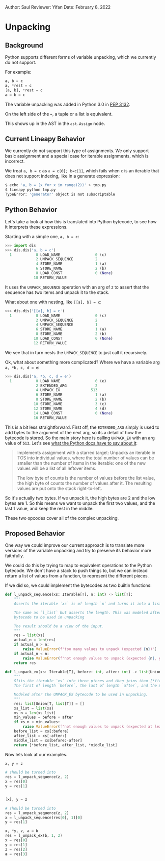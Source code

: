 Author: Saul
Reviewer: Yifan
Date: February 8, 2022

# Unpacking

## Background

Python supports different forms of variable unpacking, which we currently do not support.

For example:

```python
a, b = c
a, *rest = c
[a, b], *rest = c
a = b = c
```

The variable unpacking was added in Python 3.0 in [PEP 3132](https://www.python.org/dev/peps/pep-3132/).

On the left side of the `=`, a tuple or a list is equivalent.

This shows up in the AST in the `ast.Assign` node.

## Current Lineapy Behavior

We currently do not support this type of assignments. We only support basic assignment and a special case for
iterable assignments, which is incorrect.

We treat `a, b = c` as `a = c[0]; b=c[1]`, which fails when `c` is an
iterable that does not support indexing, like in a generate expression:

```bash
$ echo 'a, b = (x for x in range(2))' > tmp.py
$ lineapy python tmp.py
TypeError: 'generator' object is not subscriptable
```

## Python Behavior

Let's take a look at how this is translated into Python bytecode, to see how it interprets these expressions.

Starting with a simple one, `a, b = c`:

```python
>>> import dis
>>> dis.dis('a, b = c')
  1           0 LOAD_NAME                0 (c)
              2 UNPACK_SEQUENCE          2
              4 STORE_NAME               1 (a)
              6 STORE_NAME               2 (b)
              8 LOAD_CONST               0 (None)
             10 RETURN_VALUE
```

It uses the `UNPACK_SEQUENCE` operation with an arg of `2` to assert that the sequence has two items
and unpack it to the stack.

What about one with nesting, like `[[a], b] = c`:

```python
>>> dis.dis('[[a], b] = c')
  1           0 LOAD_NAME                0 (c)
              2 UNPACK_SEQUENCE          2
              4 UNPACK_SEQUENCE          1
              6 STORE_NAME               1 (a)
              8 STORE_NAME               2 (b)
             10 LOAD_CONST               0 (None)
             12 RETURN_VALUE
```

We see that in turn nests the `UNPACK_SEQUENCE` to just call it recursively.

Ok, what about something more complicated? Where we have a variable arg `a, *b, c, d = e`:

```python
>>> dis.dis('a, *b, c, d = e')
  1           0 LOAD_NAME                0 (e)
              2 EXTENDED_ARG             2
              4 UNPACK_EX              513
              6 STORE_NAME               1 (a)
              8 STORE_NAME               2 (b)
             10 STORE_NAME               3 (c)
             12 STORE_NAME               4 (d)
             14 LOAD_CONST               0 (None)
             16 RETURN_VALUE
```

This is a bit less straightforward. First off, the `EXTENDED_ARG` simply is used to add bytes to the argument
of the next arg, so its a detail of how the bytecode is stored. So the main story here is calling `UNPACK_EX`
with an arg value of `513`. Let's see [what the Python docs have to say about it](https://docs.python.org/3/library/dis.html#opcode-UNPACK_EX):

> Implements assignment with a starred target: Unpacks an iterable in TOS into individual values, where the total number of values can be smaller than the number of items in the iterable: one of the new values will be a list of all leftover items.
>
> The low byte of counts is the number of values before the list value, the high byte of counts the number of values after it. The resulting values are put onto the stack right-to-left.

So it's actually two bytes. If we unpack it, the high bytes are 2 and the low bytes are 1. So this means we want to unpack the first two values, and the last 1 value, and keep the rest in the middle.

These two opcodes cover all of the complex unpacking.

## Proposed Behavior

One way we could improve our current approach is to translate more versions of the variable unpacking and try to preserve its behavior more faithfully.

We could do this by trying to map to equivalent operations to the Python bytecode. We don't have a stack to push things to, but we can instead return a list of values from a function, to represent the different pieces.

If we did so, we could implement the bytecodes as two builtin functions:

```python
def l_unpack_sequence(xs: Iterable[T], n: int) -> list[T]:
    """
    Asserts the iterable `xs` is of length `n` and turns it into a list.

    The same as `l_list` but asserts the length. This was modeled after the UNPACK_SEQUENCE
    bytecode to be used in unpacking

    The result should be a view of the input.
    """
    res = list(xs)
    actual_n = len(res)
    if actual_n > n:
        raise ValueError(f"too many values to unpack (expected {n})")
    if actual_n < n:
        raise ValueError(f"not enough values to unpack (expected {n}, got {actual_n})")
    return res

def l_unpack_ex(xs: Iterable[T], before: int, after: int) -> list[Union[T, list[T]]]:
    """
    Slits the iterable `xs` into three pieces and then joins them [*first, middle, *list]
    The first of length `before`, the last of length `after`, and the middle whatever is remaining.

    Modeled after the UNPACK_EX bytecode to be used in unpacking.
    """
    res: list[Union[T, list[T]] = []
    xs_list = list(xs)
    xs_n = len(xs_list)
    min_values = before + after
    if xs_n < min_values:
        raise ValueError(f"not enough values to unpack (expected at least {min_values}, got {xs_n})")
    before_list = xs[:before]
    after_list = xs[-after:]
    middle_list = xs[before:-after]
    return [*before_list, after_list, *middle_list]
```

Now lets look at our examples.

```python
x, y = z

# should be turned into
res = l_unpack_sequence(z, 2)
x = res[0]
y = res[1]


[x], y = z

# should be turned into
res = l_unpack_sequence(z, 2)
x = l_unpack_sequence(res[0], 1)[0]
y = res[1]

x, *y, z, a = b
res = l_unpack_ex(b, 1, 2)
x = res[0]
y = res[1]
z = res[2]
a = res[3]
```
